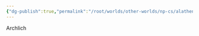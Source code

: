 ```yaml
---
{"dg-publish":true,"permalink":"/root/worlds/other-worlds/np-cs/alathene-moonstar/"}
---
```


Archlich